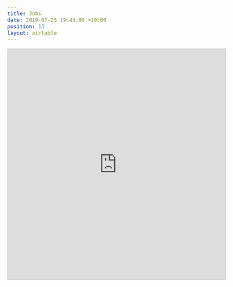 ```yaml
---
title: Jobs
date: 2019-07-25 19:43:00 +10:00
position: 13
layout: airtable
---
```


<iframe class="airtable-embed" src="https://airtable.com/embed/shrCtJsl5RKBT1K3H?backgroundColor=gray&viewControls=on" frameborder="0" onmousewheel="" width="100%" height="533" style="background: transparent; border: 1px solid #ccc;"></iframe>